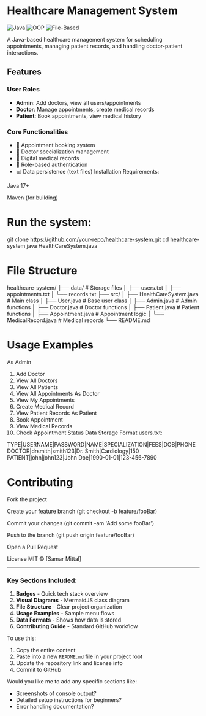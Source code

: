 # Healthcare Management System

![Java](https://img.shields.io/badge/Java-17%2B-blue)
![OOP](https://img.shields.io/badge/OOP-Yes-success)
![File-Based](https://img.shields.io/badge/Storage-File%20Based-yellow)

A Java-based healthcare management system for scheduling appointments, managing patient records, and handling doctor-patient interactions.

## Features

### User Roles
- **Admin**: Add doctors, view all users/appointments
- **Doctor**: Manage appointments, create medical records
- **Patient**: Book appointments, view medical history

### Core Functionalities
- 📅 Appointment booking system
- 🏥 Doctor specialization management
- 📝 Digital medical records
- 🔐 Role-based authentication
- 📊 Data persistence (text files)
Installation
Requirements:

Java 17+

Maven (for building)

# Run the system:
git clone https://github.com/your-repo/healthcare-system.git
cd healthcare-system
java HealthCareSystem.java

# File Structure
healthcare-system/
├── data/               # Storage files
│   ├── users.txt
│   ├── appointments.txt
│   └── records.txt
├── src/
│   ├── HealthCareSystem.java  # Main class
│   ├── User.java              # Base user class
│   ├── Admin.java             # Admin functions
│   ├── Doctor.java            # Doctor functions
│   ├── Patient.java           # Patient functions
│   ├── Appointment.java       # Appointment logic
│   └── MedicalRecord.java     # Medical records
└── README.md

# Usage Examples
As Admin
1. Add Doctor
2. View All Doctors
3. View All Patients
4. View All Appointments
As Doctor
1. View My Appointments
2. Create Medical Record
3. View Patient Records
As Patient
1. Book Appointment
2. View Medical Records
3. Check Appointment Status
Data Storage Format
users.txt:

TYPE|USERNAME|PASSWORD|NAME|SPECIALIZATION|FEES|DOB|PHONE
DOCTOR|drsmith|smith123|Dr. Smith|Cardiology|150
PATIENT|john|john123|John Doe|1990-01-01|123-456-7890


# Contributing
Fork the project

Create your feature branch (git checkout -b feature/fooBar)

Commit your changes (git commit -am 'Add some fooBar')

Push to the branch (git push origin feature/fooBar)

Open a Pull Request


License
MIT © [Samar Mittal]

---

### Key Sections Included:
1. **Badges** - Quick tech stack overview
2. **Visual Diagrams** - MermaidJS class diagram
3. **File Structure** - Clear project organization
4. **Usage Examples** - Sample menu flows
5. **Data Formats** - Shows how data is stored
6. **Contributing Guide** - Standard GitHub workflow

To use this:
1. Copy the entire content
2. Paste into a new `README.md` file in your project root
3. Update the repository link and license info
4. Commit to GitHub

Would you like me to add any specific sections like:
- Screenshots of console output?
- Detailed setup instructions for beginners?
- Error handling documentation?
